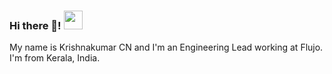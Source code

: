 ### Hi there 👋! <img src="https://raw.githubusercontent.com/MartinHeinz/MartinHeinz/master/wave.gif" width="30px">

My name is Krishnakumar CN and I'm an Engineering Lead working at Flujo. I'm from Kerala, India.



<!--
**krishnakumarcn/krishnakumarcn** is a ✨ _special_ ✨ repository because its `README.md` (this file) appears on your GitHub profile.

Here are some ideas to get you started:

- 🔭 I’m currently working on ...
- 🌱 I’m currently learning ...
- 👯 I’m looking to collaborate on ...
- 🤔 I’m looking for help with ...
- 💬 Ask me about ...
- 📫 How to reach me: ...
- 😄 Pronouns: ...
- ⚡ Fun fact: ...
-->
